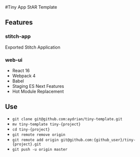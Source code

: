 #Tiny App StAR Template

## Features

### stitch-app

Exported Stitch Application

### web-ui

- React 16
- Webpack 4
- Babel
- Staging ES Next Features
- Hot Module Replacement

## Use

- `git clone git@github.com:aydrian/tiny-template.git`
- `mv tiny-template tiny-{project}`
- `cd tiny-{project}`
- `git remote remove origin`
- `git remote add origin git@github.com:{github_user}/tiny-{project}.git`
- `git push -u origin master`
